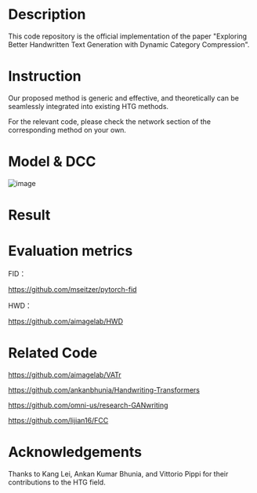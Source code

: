 # Description
This code repository is the official implementation of the paper "Exploring Better Handwritten Text Generation with Dynamic Category Compression".

# Instruction
Our proposed method is generic and effective, and theoretically can be seamlessly integrated into existing HTG methods.

For the relevant code, please check the network section of the corresponding method on your own.

# Model & DCC

![image]([https://github.com/lexsaints/powershell/blob/master/IMG/ps2.png](https://github.com/Fyzjym/DCC_for_HTG/blob/master/fig/model_arch.png))

# Result




# Evaluation metrics
FID：

https://github.com/mseitzer/pytorch-fid

HWD：

https://github.com/aimagelab/HWD

# Related Code
https://github.com/aimagelab/VATr

https://github.com/ankanbhunia/Handwriting-Transformers

https://github.com/omni-us/research-GANwriting

https://github.com/lijian16/FCC

# Acknowledgements
Thanks to Kang Lei, Ankan Kumar Bhunia, and Vittorio Pippi for their contributions to the HTG field.


